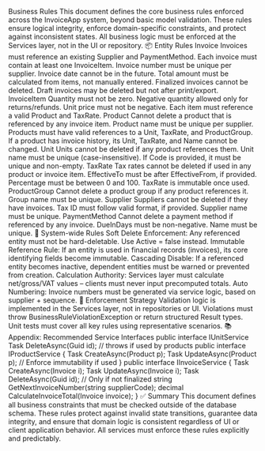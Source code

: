 Business Rules
This document defines the core business rules enforced across the InvoiceApp system, beyond basic model validation. These rules ensure logical integrity, enforce domain-specific constraints, and protect against inconsistent states. All business logic must be enforced at the Services layer, not in the UI or repository.
📦 Entity Rules
Invoice
Invoices must reference an existing Supplier and PaymentMethod.
Each invoice must contain at least one InvoiceItem.
Invoice number must be unique per supplier.
Invoice date cannot be in the future.
Total amount must be calculated from items, not manually entered.
Finalized invoices cannot be deleted.
Draft invoices may be deleted but not after print/export.
InvoiceItem
Quantity must not be zero.
Negative quantity allowed only for returns/refunds.
Unit price must not be negative.
Each item must reference a valid Product and TaxRate.
Product
Cannot delete a product that is referenced by any invoice item.
Product name must be unique per supplier.
Products must have valid references to a Unit, TaxRate, and ProductGroup.
If a product has invoice history, its Unit, TaxRate, and Name cannot be changed.
Unit
Units cannot be deleted if any product references them.
Unit name must be unique (case-insensitive).
If Code is provided, it must be unique and non-empty.
TaxRate
Tax rates cannot be deleted if used in any product or invoice item.
EffectiveTo must be after EffectiveFrom, if provided.
Percentage must be between 0 and 100.
TaxRate is immutable once used.
ProductGroup
Cannot delete a product group if any product references it.
Group name must be unique.
Supplier
Suppliers cannot be deleted if they have invoices.
Tax ID must follow valid format, if provided.
Supplier name must be unique.
PaymentMethod
Cannot delete a payment method if referenced by any invoice.
DueInDays must be non-negative.
Name must be unique.
🔁 System-wide Rules
Soft Delete Enforcement: Any referenced entity must not be hard-deletable. Use Active = false instead.
Immutable Reference Rule: If an entity is used in financial records (invoices), its core identifying fields become immutable.
Cascading Disable: If a referenced entity becomes inactive, dependent entities must be warned or prevented from creation.
Calculation Authority: Services layer must calculate net/gross/VAT values – clients must never input precomputed totals.
Auto Numbering: Invoice numbers must be generated via service logic, based on supplier + sequence.
🧠 Enforcement Strategy
Validation logic is implemented in the Services layer, not in repositories or UI.
Violations must throw BusinessRuleViolationException or return structured Result<T> types.
Unit tests must cover all key rules using representative scenarios.
📚 Appendix: Recommended Service Interfaces
public interface IUnitService
   Task DeleteAsync(Guid id); // throws if used by products
public interface IProductService
{
   Task<Product> CreateAsync(Product p);
    Task UpdateAsync(Product p); // Enforce immutability if used
}
public interface IInvoiceService
{
    Task<Invoice> CreateAsync(Invoice i);
    Task UpdateAsync(Invoice i);
    Task DeleteAsync(Guid id); // Only if not finalized
    string GetNextInvoiceNumber(string supplierCode);
    decimal CalculateInvoiceTotal(Invoice invoice);
}
✅ Summary
This document defines all business constraints that must be checked outside of the database schema. These rules protect against invalid state transitions, guarantee data integrity, and ensure that domain logic is consistent regardless of UI or client application behavior.
All services must enforce these rules explicitly and predictably.
